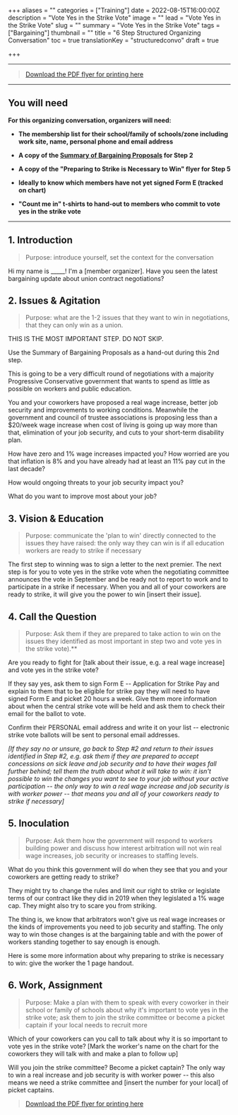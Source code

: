 +++
aliases = ""
categories = ["Training"]
date = 2022-08-15T16:00:00Z
description = "Vote Yes in the Strike Vote"
image = ""
lead = "Vote Yes in the Strike Vote"
slug = ""
summary = "Vote Yes in the Strike Vote"
tags = ["Bargaining"]
thumbnail = ""
title = "6 Step Structured Organizing Conversation"
toc = true
translationKey = "structuredconvo"
draft = true

+++

--- 
> [Download the PDF flyer for printing here](/img/OSBCU_6_Step_Structured_Organizing_Conversation_Vote_Yes_in_Strike_Vote_2022_08_15.docx)

---

## You will need

**For this organizing conversation, organizers will need:**

-   **The membership list for their school/family of schools/zone
    including work site, name, personal phone and email address**

-   **A copy of the [Summary of Bargaining Proposals](https://osbcu.ca/materials/barg-prop-central/) for Step 2**

-   **A copy of the "Preparing to Strike is Necessary to Win" flyer for
    Step 5**

-   **Ideally to know which members have not yet signed Form E (tracked
    on chart)**

-   **"Count me in" t-shirts to hand-out to members who commit to vote
    yes in the strike vote**

---

## 1. Introduction

> Purpose: introduce yourself, set the context for the conversation

Hi my name is \_\_\_\_\_! I'm a \[member organizer\]. Have you seen the
latest bargaining update about union contract negotiations?

## 2. Issues & Agitation

> Purpose: what are the 1-2 issues that they want to win in negotiations, that they can only win as a union.

THIS IS THE MOST IMPORTANT STEP. DO NOT SKIP. 

Use the Summary of Bargaining
Proposals as a hand-out during this 2nd step.

This is going to be a very difficult round of negotiations with a
majority Progressive Conservative government that wants to spend as
little as possible on workers and public education.

You and your coworkers have proposed a real wage increase, better job
security and improvements to working conditions. Meanwhile the
government and council of trustee associations is proposing less than a
\$20/week wage increase when cost of living is going up way more than
that, elimination of your job security, and cuts to your short-term
disability plan.

How have zero and 1% wage increases impacted you? How worried are you
that inflation is 8% and you have already had at least an 11% pay cut in
the last decade?

How would ongoing threats to your job security impact you?

What do you want to improve most about your job?

## 3. Vision & Education

> Purpose: communicate the 'plan to win'
directly connected to the issues they have raised: the only way they can
win is if all education workers are ready to strike if necessary

The first step to winning was to sign a letter to the next premier. The
next step is for you to vote yes in the strike vote when the negotiating
committee announces the vote in September and be ready not to report to
work and to participate in a strike if necessary. When you and all of
your coworkers are ready to strike, it will give you the power to win
\[insert their issue\].

## 4. Call the Question

> Purpose: Ask them if they are prepared to take
action to win on the issues they identified as most important in step
two and vote yes in the strike vote).**

Are you ready to fight for \[talk about their issue, e.g. a real wage
increase\] and vote yes in the strike vote?

If they say yes, ask them to sign Form E -- Application for Strike Pay
and explain to them that to be eligible for strike pay they will need to
have signed Form E and picket 20 hours a week. Give them more
information about when the central strike vote will be held and ask them
to check their email for the ballot to vote.

Confirm their PERSONAL email address and write it on your list --
electronic strike vote ballots will be sent to personal email addresses.

*\[If they say no or unsure, go back to Step #2 and return to their
issues identified in Step #2, e.g. ask them if they are prepared to
accept concessions on sick leave and job security and to have their
wages fall further behind; tell them the truth about what it will take
to win: it isn't possible to win the changes you want to see to your job
without your active participation -- the only way to win a real wage
increase and job security is with worker power -- that means you and all
of your coworkers ready to strike if necessary\]*

## 5. Inoculation

> Purpose: Ask them how the government will respond to
workers building power and discuss how interest arbitration will not win
real wage increases, job security or increases to staffing levels.

What do you think this government will do when they see that you and
your coworkers are getting ready to strike?

They might try to change the rules and limit our right to strike or
legislate terms of our contract like they did in 2019 when they
legislated a 1% wage cap. They might also try to scare you from
striking.

The thing is, we know that arbitrators won't give us real wage increases
or the kinds of improvements you need to job security and staffing. The
only way to win those changes is at the bargaining table and with the
power of workers standing together to say enough is enough.

Here is some more information about why preparing to strike is necessary
to win: give the worker the 1 page handout.

## 6. Work, Assignment

> Purpose: Make a plan with them to speak with
every coworker in their school or family of schools about why it's
important to vote yes in the strike vote; ask them to join the strike
committee or become a picket captain if your local needs to recruit
more

Which of your coworkers can you call to talk about why it is so
important to vote yes in the strike vote? \[Mark the worker's name on
the chart for the coworkers they will talk with and make a plan to
follow up\]

Will you join the strike committee? Become a picket captain? The only
way to win a real increase and job security is with worker power -- this
also means we need a strike committee and \[insert the number for your
local\] of picket captains.


> [Download the PDF flyer for printing here](/img/OSBCU_6_Step_Structured_Organizing_Conversation_Vote_Yes_in_Strike_Vote_2022_08_15.docx)
